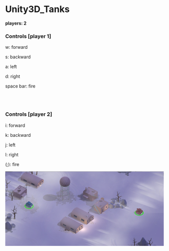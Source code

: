 # Unity3D_Tanks


<p>
<b>players: 2 </p></b>

<h3>Controls [player 1]</h3>
<p>w: forward</p>
<p>s: backward</p>
<p>a: left</p>
<p>d: right</p>
<p>space bar: fire</p>

<br></br>

<h3>Controls [player 2]</h3>
<p>i: forward</p>
<P>k: backward</p>
<p>j: left</p>
<p>l: right</p>
<p>(;): fire</p>

![Alt text](https://github.com/TRO-draws/Unity3D_Tanks/blob/master/Screenshots/1.png)
